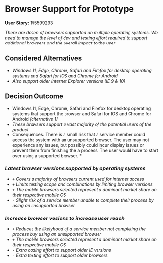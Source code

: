 # Browser Support for Prototype

**User Story:** 155599293

*There are dozen of browsers supported on multiple operating systems.  We need to manage the level of dev and testing effort required to support additional browsers and the overall impact to the user*

## Considered Alternatives

* *Windows 11, Edge, Chrome, Safari and Firefox for desktop operating systems and Safari for IOS and Chrome for Android*
* *Also support older Internet Explorer versions (IE 9 & 10)*

## Decision Outcome

* Windows 11, Edge, Chrome, Safari and Firefox for desktop operating systems that support the browser and Safari for IOS and Chrome for Android *[alternative 1]*
* *These browsers support a vast majority of the potential users of the product*
* Consequences. There is a small risk that a service member could access the system with an unsupported browser.  The user may not experience any issues, but possibly could incur display issues or prevent them from finishing the a process.  The user would have to start over using a supported browser. *

### *Latest browser versions supported by operating systems*

* `+` *Covers a majority of browsers current used for internet access*
* `+` *Limits testing scope and combinations by limiting browser versions*
* `+` *The mobile browsers selected represent a dominant market share on their respective mobile OS*
* `-` *Slight risk of a service member unable to complete their process by using an unsupported browser*

### *Increase browser vesions to increase user reach*

* `+` *Reduces the likelyhood of a service member not completing the process buy using an unsupported browser*
* `+` *The mobile browsers selected represent a dominant market share on their respective mobile OS*
* `-` *Extra coding effort to support older IE versions*
* `-` *Extra testing effort to support older browsers*
